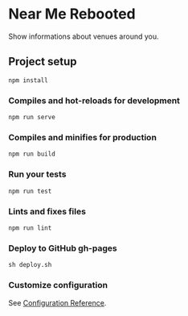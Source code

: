 # Near Me Rebooted

Show informations about venues around you.

## Project setup
```
npm install
```

### Compiles and hot-reloads for development
```
npm run serve
```

### Compiles and minifies for production
```
npm run build
```

### Run your tests
```
npm run test
```

### Lints and fixes files
```
npm run lint
```

### Deploy to GitHub gh-pages
```
sh deploy.sh
```

### Customize configuration
See [Configuration Reference](https://cli.vuejs.org/config/).
